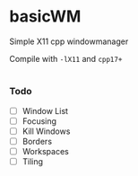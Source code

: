 # basicWM
Simple X11 cpp windowmanager

Compile with `-lX11` and `cpp17+`

#

### Todo
- [ ] Window List
- [ ] Focusing
- [ ] Kill Windows
- [ ] Borders
- [ ] Workspaces
- [ ] Tiling